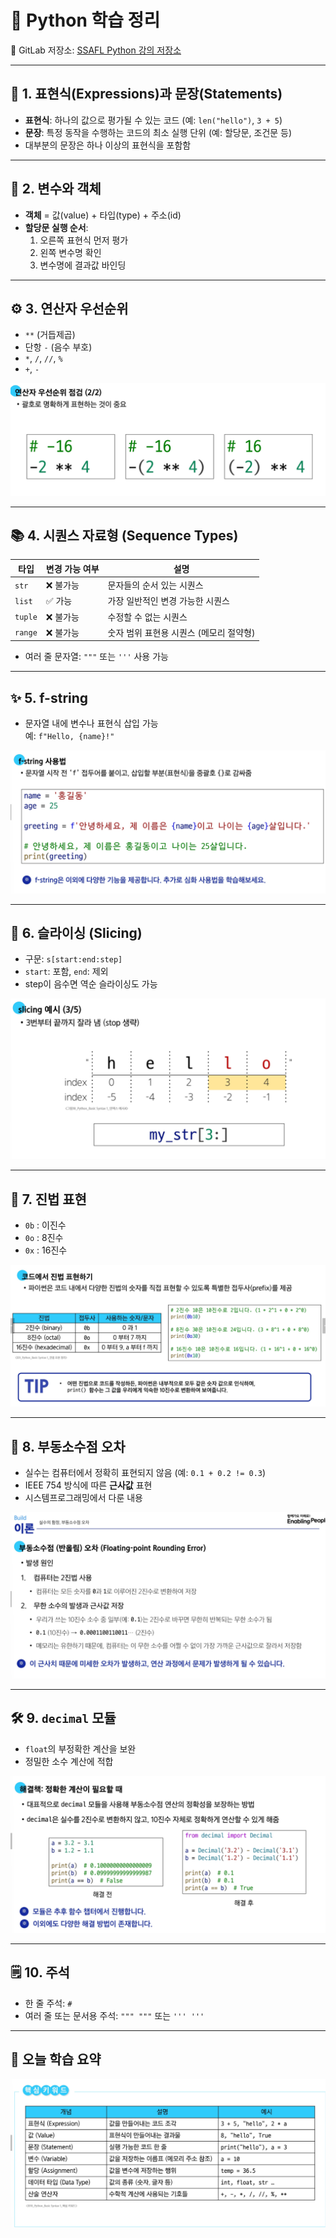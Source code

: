 # 🐍 Python 학습 정리

📌 GitLab 저장소: [SSAFL Python 강의 저장소](https://lab.ssafy.com/s14/python/python)

---

## 📘 1. 표현식(Expressions)과 문장(Statements)

- **표현식**: 하나의 값으로 평가될 수 있는 코드 (예: `len("hello")`, `3 + 5`)
- **문장**: 특정 동작을 수행하는 코드의 최소 실행 단위 (예: 할당문, 조건문 등)
- 대부분의 문장은 하나 이상의 표현식을 포함함

---

## 🧱 2. 변수와 객체

- **객체** = 값(value) + 타입(type) + 주소(id)
- **할당문 실행 순서**:
  1. 오른쪽 표현식 먼저 평가
  2. 왼쪽 변수명 확인
  3. 변수명에 결과값 바인딩

---

## ⚙️ 3. 연산자 우선순위

- `**` (거듭제곱)
- 단항 `-` (음수 부호)
- `*`, `/`, `//`, `%`
- `+`, `-`

![연산자 우선순위](images0721/우선순위.png)

---

## 📚 4. 시퀀스 자료형 (Sequence Types)

| 타입     | 변경 가능 여부 | 설명 |
|----------|----------------|------|
| `str`    | ❌ 불가능       | 문자들의 순서 있는 시퀀스 |
| `list`   | ✅ 가능         | 가장 일반적인 변경 가능한 시퀀스 |
| `tuple`  | ❌ 불가능       | 수정할 수 없는 시퀀스 |
| `range`  | ❌ 불가능       | 숫자 범위 표현용 시퀀스 (메모리 절약형) |

- 여러 줄 문자열: `"""` 또는 `'''` 사용 가능

---

## ✨ 5. f-string

- 문자열 내에 변수나 표현식 삽입 가능  
  예: `f"Hello, {name}!"`

![f-string 예시](images0721/f-string.png)

---

## 🔪 6. 슬라이싱 (Slicing)

- 구문: `s[start:end:step]`
- `start`: 포함, `end`: 제외
- step이 음수면 역순 슬라이싱도 가능

![슬라이싱 예시](images0721/slicing.png)

---

## 🔢 7. 진법 표현

- `0b` : 이진수  
- `0o` : 8진수  
- `0x` : 16진수  

![진법 표현](images0721/notation.png)

---

## 🧮 8. 부동소수점 오차

- 실수는 컴퓨터에서 정확히 표현되지 않음 (예: `0.1 + 0.2 != 0.3`)
- IEEE 754 방식에 따른 **근사값** 표현
- 시스템프로그래밍에서 다룬 내용

![부동소수점 오차](images0721/fp_error.png)

---

## 🛠 9. `decimal` 모듈

- `float`의 부정확한 계산을 보완
- 정밀한 소수 계산에 적합

![decimal 모듈](images0721/dec_module.png)

---

## 🗒 10. 주석

- 한 줄 주석: `#`
- 여러 줄 또는 문서용 주석: `""" """` 또는 `''' '''`

---

## 📌 오늘 학습 요약

![요약 이미지](images0721/summary.png)
